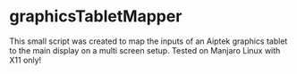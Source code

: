 # graphicsTabletMapper

This small script was created to map the inputs of an Aiptek graphics tablet to the main display on a multi screen setup. Tested on Manjaro Linux with X11 only!
